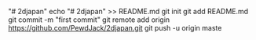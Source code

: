 "# 2djapan" 
echo "# 2djapan" >> README.md
git init
git add README.md
git commit -m "first commit"
git remote add origin https://github.com/PewdJack/2djapan.git
git push -u origin maste
